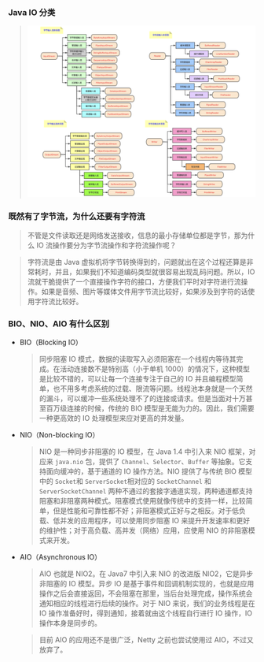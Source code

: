 ### Java IO 分类

> ![](img/IO.png)

### 既然有了字节流，为什么还要有字符流

> 不管是文件读取还是网络发送接收，信息的最小存储单位都是字节，那为什么 IO 流操作要分为字节流操作和字符流操作呢？

> 字符流是由 Java 虚拟机将字节转换得到的，问题就出在这个过程还算是非常耗时，并且，如果我们不知道编码类型就很容易出现乱码问题。所以，IO 流就干脆提供了一个直接操作字符的接口，方便我们平时对字符进行流操作。如果是音频、图片等媒体文件用字节流比较好，如果涉及到字符的话使用字符流比较好。

### BIO、NIO、AIO 有什么区别

-   BIO（Blocking IO）

    > 同步阻塞 IO 模式，数据的读取写入必须阻塞在一个线程内等待其完成。在活动连接数不是特别高（小于单机 1000）的情况下，这种模型是比较不错的，可以让每一个连接专注于自己的 IO 并且编程模型简单，也不用多考虑系统的过载、限流等问题。线程池本身就是一个天然的漏斗，可以缓冲一些系统处理不了的连接或请求。但是当面对十万甚至百万级连接的时候，传统的 BIO 模型是无能为力的。因此，我们需要一种更高效的 IO 处理模型来应对更高的并发量。

-   NIO（Non-blocking IO）

    > NIO 是一种同步非阻塞的 IO 模型，在 Java 1.4 中引入来 NIO 框架，对应来 `java.nio` 包，提供了 `Channel`、`Selector`、`Buffer` 等抽象。它支持面向缓冲的，基于通道的 IO 操作方法。NIO 提供了与传统 BIO 模型中的 `Socket`和 `ServerSocket`相对应的 `SocketChannel` 和 `ServerSocketChannel` 两种不通过的套接字通道实现，两种通道都支持阻塞和非阻塞两种模式。阻塞模式使用就像传统中的支持一样，比较简单，但是性能和可靠性都不好；非阻塞模式正好与之相反。对于低负载、低并发的应用程序，可以使用同步阻塞 IO 来提升开发速率和更好的维护性；对于高负载、高并发（网络）应用，应使用 NIO 的非阻塞模式来开发。

-   AIO（Asynchronous IO）

    > AIO 也就是 NIO2。在 Java7 中引入来 NIO 的改进版 NIO2，它是异步非阻塞的 IO 模型。异步 IO 是基于事件和回调机制实现的，也就是应用操作之后会直接返回，不会阻塞在那里，当后台处理完成，操作系统会通知相应的线程进行后续的操作。对于 NIO 来说，我们的业务线程是在 IO 操作准备好时，得到通知，接着就由这个线程自行进行 IO 操作，IO 操作本身是同步的。

    > 目前 AIO 的应用还不是很广泛，Netty 之前也尝试使用过 AIO，不过又放弃了。
